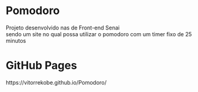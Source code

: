 # Pomodoro
Projeto desenvolvido nas de Front-end Senai 
<br>
sendo um site no qual possa utilizar o pomodoro com um timer fixo de 25 minutos
<br>
<h1> GitHub Pages </h1>
<p>https://vitorrekobe.github.io/Pomodoro/</p>
